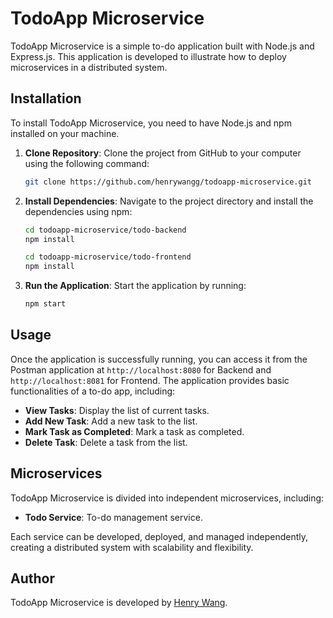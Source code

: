 # TodoApp Microservice

TodoApp Microservice is a simple to-do application built with Node.js and Express.js. This application is developed to illustrate how to deploy microservices in a distributed system.

## Installation

To install TodoApp Microservice, you need to have Node.js and npm installed on your machine.

1. **Clone Repository**: Clone the project from GitHub to your computer using the following command:

    ```bash
    git clone https://github.com/henrywangg/todoapp-microservice.git
    ```

2. **Install Dependencies**: Navigate to the project directory and install the dependencies using npm:

    ```bash
    cd todoapp-microservice/todo-backend
    npm install
    ```

    ```bash
    cd todoapp-microservice/todo-frontend
    npm install
    ```

4. **Run the Application**: Start the application by running:

    ```bash
    npm start
    ```

## Usage

Once the application is successfully running, you can access it from the Postman application at `http://localhost:8080` for Backend and `http://localhost:8081` for Frontend. The application provides basic functionalities of a to-do app, including:

- **View Tasks**: Display the list of current tasks.
- **Add New Task**: Add a new task to the list.
- **Mark Task as Completed**: Mark a task as completed.
- **Delete Task**: Delete a task from the list.

## Microservices

TodoApp Microservice is divided into independent microservices, including:

- **Todo Service**: To-do management service.

Each service can be developed, deployed, and managed independently, creating a distributed system with scalability and flexibility.

## Author

TodoApp Microservice is developed by [Henry Wang](https://github.com/henrywangg).
